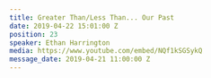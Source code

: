 ```yaml
---
title: Greater Than/Less Than... Our Past
date: 2019-04-22 15:01:00 Z
position: 23
speaker: Ethan Harrington
media: https://www.youtube.com/embed/NQf1kSGSykQ
message_date: 2019-04-21 11:00:00 Z
---
```


